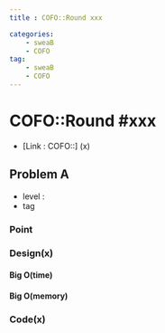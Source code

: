 ```yaml
---
title : COFO::Round xxx

categories:
    - sweaB
    - COFO
tag:
    - sweaB
    - COFO
---
```

# COFO::Round #xxx
- [Link : COFO::] (x)

## Problem A

- level :
- tag

### Point

### Design(x)

#### Big O(time)

#### Big O(memory)

### Code(x)


